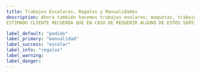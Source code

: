 ```yaml
---
title: Trabajos Escolares, Regalos y Manualidades
description: Ahora también hacemos trabajos esolares; maquetas, trabajos a computadora, etc. También regalos con algún tipo de referencia, o manualidades.
ESTIMADO CLIENTE RECUERDA QUE EN CASO DE REQUERIR ALGUNO DE ESTOS SERVICIOS DEBES TOMAR EN CUENTA QUE SE TE COBRARÁ POR EL TIEMPO QUE TOME HACERLO, EL MATERIAL Y LA MANO DE OBRA. RECUERDA TAMBIÉN HACER TU PEDIDO CON TIEMPO.

label_default: "pedido" 
label_primary: "manualidad"
label_success: "escolar"
label_info: "regalos"
label_warning: 
label_danger: 
---
```

